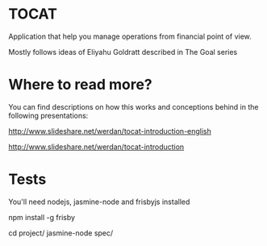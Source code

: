 TOCAT
============

Application that help you manage operations from financial point of view.

Mostly follows ideas of Eliyahu Goldratt described in The Goal series 

Where to read more?
===

You can find descriptions on how this works and conceptions behind in the following presentations:

http://www.slideshare.net/werdan/tocat-introduction-english

http://www.slideshare.net/werdan/tocat-introduction


Tests
===

You'll need nodejs, jasmine-node and frisbyjs installed

   npm install -g frisby

   cd project/
   jasmine-node spec/
